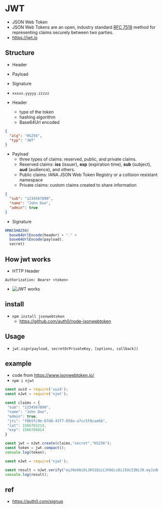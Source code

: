 # JWT
- JSON Web Token
- JSON Web Tokens are an open, industry standard [RFC 7519](https://tools.ietf.org/html/rfc7519) method for representing claims securely between two parties.
- https://jwt.io

## Structure
- Header
- Payload
- Signature
- `xxxxx.yyyyy.zzzzz`

- Header
  * type of the token
  * hashing algorithm
  * Base64Url encoded

```json
{
  "alg": "HS256",
  "typ": "JWT"
}
```

- Payload
  * three types of claims: reserved, public, and private claims.
  * Reserved claims:  **iss** (issuer), **exp** (expiration time), **sub** (subject), **aud** (audience), and others.
  * Public claims: IANA JSON Web Token Registry or a collision resistant namespace
  * Private claims: custom claims created to share information

```json
{
  "sub": "1234567890",
  "name": "John Doe",
  "admin": true
}
```

- Signature

```js
HMACSHA256(
  base64UrlEncode(header) + "." +
  base64UrlEncode(payload),
  secret)
```

## How jwt works
- HTTP Header

```
Authorization: Bearer <token>
```
- <img src="https://cdn.auth0.com/content/jwt/jwt-diagram.png" alt="JWT works" class="img"/>


## install
- `npm install jsonwebtoken`
  * https://github.com/auth0/node-jsonwebtoken

## Usage
- `jwt.sign(payload, secretOrPrivateKey, [options, callback])`

## example

- code from https://www.jsonwebtoken.io/
- `npm i njwt`

```js
const uuid = require('uuid');
const nJwt = require('njwt');

const claims = {
 "sub": "1234567890",
 "name": "John Doe",
 "admin": true,
 "jti": "f0b5fc9e-67d8-43f7-858a-a7cc5f0cae66",
 "iat": 1566783214,
 "exp": 1566786814
}

const jwt = nJwt.create(claims,"secret","HS256");
const token = jwt.compact();
console.log(token);
```

```js
const nJwt = require('njwt');

const result = nJwt.verify("eyJ0eXAiOiJKV1QiLCJhbGciOiJIUzI1NiJ9.eyJzdWIiOiIxMjM0NTY3ODkwIiwibmFtZSI6IkpvaG4gRG9lIiwiYWRtaW4iOnRydWUsImp0aSI6ImYwYjVmYzllLTY3ZDgtNDNmNy04NThhLWE3Y2M1ZjBjYWU2NiIsImlhdCI6MTU2Njc4MzIxNCwiZXhwIjoxNTY2Nzg2ODE0fQ.CZSC2L3vB0dGlH_3EUTt_98iR70gMsDalOF-uuNvmPk", "secret", 'HS256');
console.log(result);
```

## ref
- https://auth0.com/signup
